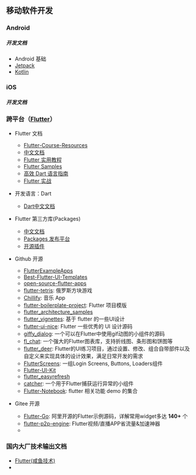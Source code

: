 ## 移动软件开发

### Android 

##### 开发文档

* Android 基础
* [Jetpack](https://developer.android.com/jetpack)
* [Kotlin](https://kotlinlang.org/) 



### iOS

##### 开发文档







### 跨平台（[Flutter](https://flutter.dev/)）

* Flutter 文档 
  * [Flutter-Course-Resources](https://github.com/londonappbrewery/Flutter-Course-Resources)
  * [中文文档](https://flutter.cn/)
  * [Flutter 实用教程](https://flutter.cn/docs/cookbook)
  * [Flutter Samples](https://flutter.github.io/samples/#)
  * [高效 Dart 语言指南](https://dart.cn/guides/language/effective-dart)
  * [Flutter 实战](https://book.flutterchina.club/)

* 开发语言：Dart
  * [Dart中文文档](https://dart.cn)
* Flutter 第三方库(Packages)
  * [中文文档](https://flutter.cn/docs/development/packages-and-plugins/using-packages)
  * [Packages 发布平台](https://pub.dev/)
  * [开源插件](https://github.com/flutter/plugins)
* Github 开源
  * [FlutterExampleApps](https://github.com/iampawan/FlutterExampleApps)
  * [Best-Flutter-UI-Templates](https://github.com/mitesh77/Best-Flutter-UI-Templates)
  * [open-source-flutter-apps](https://github.com/tortuvshin/open-source-flutter-apps)
  * [flutter-tetris](https://github.com/boyan01/flutter-tetris): 俄罗斯方块游戏
  * [Chillify](https://github.com/KarimElghamry/chillify): 音乐 App
  * [flutter-boilerplate-project](https://github.com/zubairehman/flutter-boilerplate-project): Flutter 项目模版
  * [flutter_architecture_samples](https://github.com/brianegan/flutter_architecture_samples)
  * [flutter_vignettes](https://github.com/gskinnerTeam/flutter_vignettes): 基于 flutter 的一些UI设计
  * [flutter-ui-nice](https://github.com/nb312/flutter-ui-nice): Flutter 一些优秀的 UI 设计源码
  * [giffy_dialog](https://github.com/xsahil03x/giffy_dialog): 一个可以在Flutter中使用gif动图的小组件的源码
  * [fl_chat](https://github.com/imaNNeoFighT/fl_chart): 一个强大的Flutter图表库，支持折线图、条形图和饼图等
  * [flutter_deer](https://github.com/simplezhli/flutter_deer): Flutter的UI练习项目，通过设置、修改、组合自带部件以及自定义来实现具体的设计效果，满足日常开发的需求
  * [FlutterScreens](https://github.com/samarthagarwal/FlutterScreens): 一组Login Screens, Buttons, Loaders组件
  * [Flutter-UI-Kit](https://github.com/iampawan/Flutter-UI-Kit)
  * [flutter_easyrefresh](https://github.com/xuelongqy/flutter_easyrefresh)
  * [catcher](https://github.com/jhomlala/catcher): 一个用于Flutter捕获运行异常的小组件
  * [Flutter-Notebook](https://github.com/OpenFlutter/Flutter-Notebook): flutter 相关功能 demo 的集合

* Gitee 开源
  * [Flutter-Go](https://gitee.com/mirrors/flutter-go): 阿里开源的Flutter示例源码，详解常用widget多达 **140+** 个
  * [flutter-p2p-engine](https://gitee.com/cdnbye/flutter-p2p-engine): Flutter视频/直播APP省流量&加速神器
  * 



### 国内大厂技术输出文档

* [Flutter(咸鱼技术)](https://www.yuque.com/xytech/flutter)
* 
